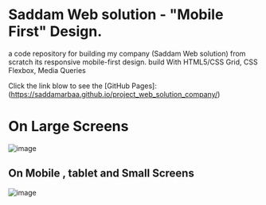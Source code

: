 # Saddam Web solution - "Mobile First" Design.
 a code repository for building my company (Saddam Web solution) from scratch its responsive mobile-first design. 
 build With HTML5/CSS Grid, CSS Flexbox, Media Queries

Click the link blow to see the [GitHub Pages]: (https://saddamarbaa.github.io/project_web_solution_company/)

#  On Large Screens

![image](https://user-images.githubusercontent.com/51326421/103204873-e0913980-492a-11eb-82fa-e0688ac35d54.png)




## On Mobile , tablet and Small Screens

![image](https://user-images.githubusercontent.com/51326421/103204966-0ddde780-492b-11eb-9cc7-4b22b97137c9.png)


